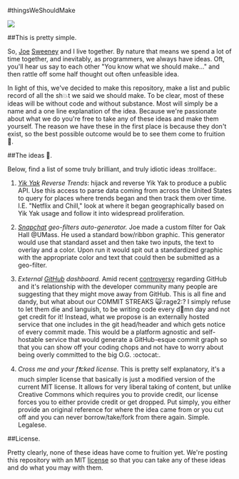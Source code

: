 #thingsWeShouldMake

![](https://i.imgur.com/lz7hOlC.gif?noredirect)


##This is pretty simple.

So, [Joe](https://twitter.com/jswny) [Sweeney](https://github.com/jswny) and I live together. By nature that means we spend a lot of time together, and inevitably, as programmers, we always have ideas. Oft, you'll hear us say to each other "You know what we should make..." and then rattle off some half thought out often unfeasible idea.

In light of this, we've decided to make this repository, make a list and public record of all the sh:collision:t we said we should make. To be clear, most of these ideas will be without code and without substance. Most will simply be a name and a one line explanation of the idea. Because we're passionate about what we do you're free to take any of these ideas and make them yourself. The reason we have these in the first place is because they don't exist, so the best possible outcome would be to see them come to fruition :muscle:.

##The ideas :thought_balloon:.

Below, find a list of some truly brilliant, and truly idiotic ideas :trollface:.

1. *[Yik Yak](https://yikyak.com/home) Reverse Trends*: hijack and reverse Yik Yak to produce a public API. Use this access to parse data coming from across the United States to query for places where trends began and then track them over time. I.E. "Netflix and Chill," look at where it began geographically based on Yik Yak usage and follow it into widespread proliferation.

2. *[Snapchat](https://www.snapchat.com/) geo-filters auto-generator.* Joe made a custom filter for Oak Hall @UMass. He used a standard bow/ribbon graphic. This generator would use that standard asset and then take two inputs, the text to overlay and a color. Upon run it would spit out a standardized graphic with the appropriate color and text that could then be submitted as a geo-filter.

3. *External [GitHub](https://www.github.com) dashboard.* Amid recent [controversy](https://news.ycombinator.com/item?id=11049067) regarding GitHub and it's relationship with the developer community many people are suggesting that they might move away from GitHub. This is all fine and dandy, but what about our COMMIT STREAKS :scream_cat::rage2:? I simply refuse to let them die and languish, to be writing code every d:shit:mn day and not get credit for it! Instead, what we propose is an externally hosted service that one includes in the git head/header and which gets notice of every commit made. This would be a platform agnostic and self-hostable service that would generate a GitHub-esque commit graph so that you can show off your coding chops and not have to worry about being overly committed to the big O.G. :octocat:.

4. *Cross me and your f:exclamation:cked license.* This is pretty self explanatory, it's a much simpler license that basically is just a modified version of the current MIT license. It allows for very liberal taking of content, but unlike Creative Commons which requires you to provide credit, our license forces you to either provide credit or get dropped. Put simply, you either provide an original reference for where the idea came from or you cut off and you can never borrow/take/fork from there again. Simple. Legalese.


##License.

Pretty clearly, none of these ideas have come to fruition yet. We're posting this repository with an MIT [license](LICENSE.md) so that you can take any of these ideas and do what you may with them.
